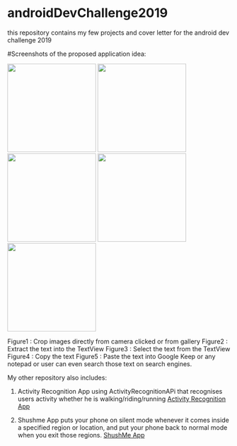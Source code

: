 # androidDevChallenge2019
this repository contains my few projects and cover letter for the android dev challenge 2019

#Screenshots of the proposed application idea:  
<p float="left">
  <img src ="https://user-images.githubusercontent.com/24929566/69911229-74e64f80-143e-11ea-9a21-cee06d3139aa.jpeg" width="200">
  <img src ="https://user-images.githubusercontent.com/24929566/69911288-3dc46e00-143f-11ea-9c13-e129cc81bfa3.jpeg" width="200">
  <img src ="https://user-images.githubusercontent.com/24929566/69911289-4321b880-143f-11ea-81aa-c8587ba9fa3a.jpeg" width="200">
  <img src ="https://user-images.githubusercontent.com/24929566/69911295-47e66c80-143f-11ea-8737-4ffbc139e243.jpeg" width="200">
  <img src ="https://user-images.githubusercontent.com/24929566/69911299-4c128a00-143f-11ea-85e1-545e2d3dfd72.jpeg" width="200">
</p>

Figure1 : Crop images directly from camera clicked or from gallery
Figure2 : Extract the text into the TextView
Figure3 : Select the text from the TextView
Figure4 : Copy the text
Figure5 : Paste the text into Google Keep or any notepad or user can even search those text on search engines.

My other repository also includes: 
1. Activity Recognition App using ActivityRecognitionAPi that recognises users activity whether he is walking/riding/running
[Activity Recognition App](https://github.com/Ushnesha/ActivityRecognitionApp)

2. Shushme App puts your phone on silent mode whenever it comes inside a specified region or location, and put your phone back to normal mode when you exit those regions.
[ShushMe App](https://github.com/Ushnesha/ShushMe)
